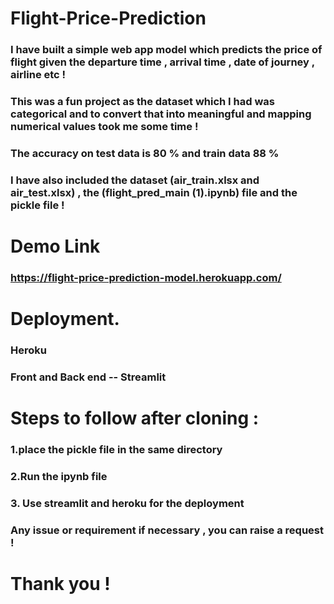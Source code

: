 # Flight-Price-Prediction 

### I have built a simple web app model which predicts the price of flight given the departure time , arrival time , date of journey , airline etc !

### This was a fun project as the dataset which I had was categorical and to convert that into meaningful and mapping numerical values took me some time !
### The accuracy on test data is 80 % and train data 88 %
### I have also included the dataset (air_train.xlsx and air_test.xlsx) , the (flight_pred_main (1).ipynb) file and the pickle file !

# Demo Link
### https://flight-price-prediction-model.herokuapp.com/

# Deployment.
### Heroku
### Front and Back end -- Streamlit

# Steps to follow after cloning :

### 1.place the pickle file in the same directory
### 2.Run the ipynb file
### 3. Use streamlit and heroku for the deployment

### Any issue or requirement if necessary , you can raise a request !

# Thank you !
